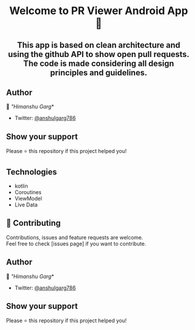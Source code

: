 <h1 align="center">Welcome to PR Viewer Android App👋</h1>
<h2 align="center"> This app is based on clean architecture and using the github API to show open pull requests.
The code is made considering all design principles and guidelines.</h2>

## Author

👤 *"Himanshu Garg**

- Twitter: [@anshulgarg786](https://twitter.com/_anshulgarg)

## Show your support

Please ⭐️ this repository if this project helped you!
	
## Technologies
- kotlin
- Coroutines
- ViewModel
- Live Data
	
## 🤝 Contributing

Contributions, issues and feature requests are welcome.<br />
Feel free to check [issues page] if you want to contribute.<br />


## Author

👤 *"Himanshu Garg**

- Twitter: [@anshulgarg786](https://twitter.com/_anshulgarg)

## Show your support

Please ⭐️ this repository if this project helped you!



